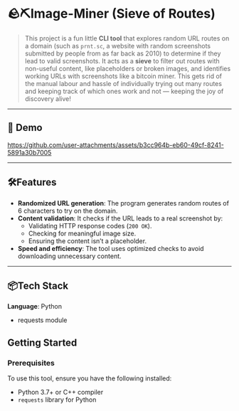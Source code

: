 # 🪨⛏️Image-Miner (Sieve of Routes)

>This project is a fun little **CLI tool** that explores random URL routes on a domain (such as `prnt.sc`, a website with random screenshots submitted by people from as far back as 2010) to determine if they lead to valid screenshots. It acts as a **sieve** to filter out routes with non-useful content, like placeholders or broken images, and identifies working URLs with screenshots like a bitcoin miner. This gets rid of the manual labour and hassle of individually trying out many routes and keeping track of which ones work and not — keeping the joy of discovery alive!

---
## 🎥 Demo


https://github.com/user-attachments/assets/b3cc964b-eb60-49cf-8241-5891a30b7005


---


## 🛠️Features

- **Randomized URL generation**: The program generates random routes of 6 characters to try on the domain.
- **Content validation**: It checks if the URL leads to a real screenshot by:
  - Validating HTTP response codes (`200 OK`).
  - Checking for meaningful image size.
  - Ensuring the content isn’t a placeholder.
- **Speed and efficiency**: The tool uses optimized checks to avoid downloading unnecessary content.

---

## 📦Tech Stack
**Language**: Python
- requests module

## Getting Started

### Prerequisites

To use this tool, ensure you have the following installed:

- Python 3.7+ or C++ compiler
- `requests` library for Python
